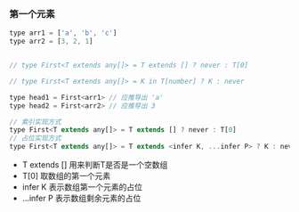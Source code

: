 ### 第一个元素

```javascript
type arr1 = ['a', 'b', 'c']
type arr2 = [3, 2, 1]


// type First<T extends any[]> = T extends [] ? never : T[0]

// type First<T extends any[]> = K in T[number] ? K : never

type head1 = First<arr1> // 应推导出 'a'
type head2 = First<arr2> // 应推导出 3
```

```javascript
// 索引实现方式
type First<T extends any[]> = T extends [] ? never : T[0]
// 占位实现方式
type First<T extends any[]> = T extends <infer K, ...infer P> ? K : never
```

* T extends [] 用来判断T是否是一个空数组
* T[0] 取数组的第一个元素
* infer K 表示数组第一个元素的占位
* ...infer P 表示数组剩余元素的占位
